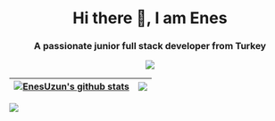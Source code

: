 <h1 align="center">Hi there 👋, I am Enes</h1>
<h3 align="center">A passionate junior full stack developer from Turkey</h3>
<p align="center">
  <a href="https://skillicons.dev">
    <img src="https://skillicons.dev/icons?i=html,css,js,bootstrap,mysql,cs,dotnet,php,py,nodejs,react,figma" />
  </a>
</p>

| <a href="https://github-readme-stats.vercel.app/api?username=enesuzuns&show_icons=true&include_all_commits=true&theme=dark&hide_border=true"><img align="center" src="https://github-readme-stats.vercel.app/api?username=enesuzuns&show_icons=true&include_all_commits=true&theme=dark&hide_border=true" alt="EnesUzun's github stats" /></a> | <a href="https://github-readme-stats.vercel.app/api/top-langs/?username=enesuzuns&layout=compact&theme=dark&hide_border=true"><img align="center" src="https://github-readme-stats.vercel.app/api/top-langs/?username=enesuzuns&layout=compact&theme=dark&hide_border=true" /></a> |
| ------------- | ------------- |

<a href="https://visitcount.itsvg.in">
  <img src="https://visitcount.itsvg.in/api?id=EnesUzuns&label=Profile%20Views&icon=5&pretty=false" />
</a>

